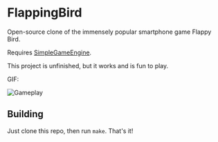 FlappingBird
============

Open-source clone of the immensely popular smartphone game Flappy Bird.

Requires [SimpleGameEngine](https://github.com/C0deH4cker/SimpleGameEngine).


This project is unfinished, but it works and is fun to play.


GIF:

![Gameplay](http://i.imgur.com/STacMdX.gif)



## Building ##

Just clone this repo, then run `make`. That's it!